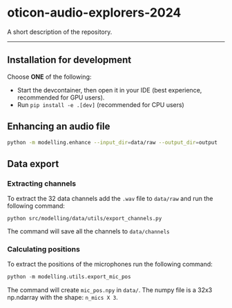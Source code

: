 # oticon-audio-explorers-2024

A short description of the repository.

---

## Installation for development
Choose __**ONE**__ of the following:
- Start the devcontainer, then open it in your IDE (best experience, recommended for GPU users).
- Run `pip install -e .[dev]` (recommended for CPU users)


## Enhancing an audio file
```bash
python -m modelling.enhance --input_dir=data/raw --output_dir=output
```


## Data export

### Extracting channels
To extract the 32 data channels add the ``.wav`` file to ``data/raw`` and run the following command:
```
python src/modelling/data/utils/export_channels.py
```
The command will save all the channels to ``data/channels``

### Calculating positions
To extract the positions of the microphones run the following command:
```python
python -m modelling.utils.export_mic_pos
```
The command will create ``mic_pos.npy`` in ``data/``.
The numpy file is a 32x3 np.ndarray with the shape: `n_mics X 3`.